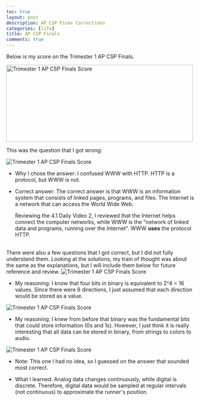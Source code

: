 ```yaml
---
toc: true
layout: post
description: AP CSP Finas Corrections
categories: [life]
title: AP CSP Finals
comments: true
---
```


Below is my score on the Trimester 1 AP CSP Finals. 

<img src="{{site.baseurl}}/images/w12_CSPTri1FinalScore.jpg" alt="Trimester 1 AP CSP Finals Score" width="500" height="206">

This was the question that I got wrong: 

<img src="{{site.baseurl}}/images/w12_CSPTri1FinalCorrection.jpg" alt="Trimester 1 AP CSP Finals Score">

* Why I chose the answer: I confused WWW with HTTP. HTTP is a protocol, but WWW is not. 

* Correct answer: The correct answer is that WWW is an information system that consists of linked pages, programs, and files. The Internet is a network that can access the World Wide Web.

  Reviewing the 4.1 Daily Video 2, I reviewed that the Internet helps connect the computer networks, while WWW is the "network of linked data and programs, running over the Internet". WWW **uses** the protocol HTTP. 

<br>
There were also a few questions that I got correct, but I did not fully understand them. Looking at the solutions, my train of thought was about the same as the explanations, but I will include them below for future reference and review. 

<img src="{{site.baseurl}}/images/w12_CSPTri1FinalCorrection2.jpg" alt="Trimester 1 AP CSP Finals Score">

* My reasoning: I know that four bits in binary is equivalent to 2^4 = 16 values. Since there were 8 directions, I just assumed that each direction would be stored as a value. 

<img src="{{site.baseurl}}/images/w12_CSPTri1FinalCorrection3.jpg" alt="Trimester 1 AP CSP Finals Score">

* My reasoning: I knew from before that binary was the fundamental bits that could store information (0s and 1s). However, I just think it is really interesting that all data can be stored in binary, from strings to colors to audio.

<img src="{{site.baseurl}}/images/w12_CSPTri1FinalCorrection4.jpg" alt="Trimester 1 AP CSP Finals Score">

* Note: This one I had no idea, so I guessed on the answer that sounded most correct.

* What I learned: Analog data changes continuously, while digital is discrete. Therefore, digital data would be sampled at regular intervals (not continuous) to approximate the runner's position.
